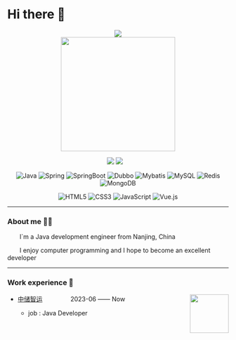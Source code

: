 # Hi there 👋

<div align="center">

<div>
<!-- 动态打字效果(https://git.io/typing-svg)  -->
<img src="https://readme-typing-svg.demolab.com?font=Fira+Code&pause=1000&color=F780F7&width=435&lines=I%60m+CoderAji">
</div>


<!-- 个人图片  -->
<img src="https://github.com/user-attachments/assets/b74dd629-e6f3-4764-bf26-1ef06ee4e1a7" height="260px" >
<p></p>
  <div>
    <a href="https://github.com/coderaji798"><img src="https://img.shields.io/badge/GitHub-coderaji798-blue" /></a>
    <img src="https://komarev.com/ghpvc/?username=coderaji798&label=Views&color=orange&style=flat"/>&emsp;
  </div>
<div>

</div>

![Java](https://img.shields.io/badge/Java-E6E6FA?logo=openjdk&logoColor=000000&style=flat)
![Spring](https://img.shields.io/badge/Spring-6DB33F?logo=spring&logoColor=fff&style=flat)
![SpringBoot](https://img.shields.io/badge/SpringBoot-6DB33F?logo=Springboot&logoColor=fff&style=flat)
![Dubbo](https://img.shields.io/badge/dubbo-DDA0DD?logo=Alibaba.com&logoColor=fff&style=flat)
![Mybatis](https://img.shields.io/badge/Mybatis-A52A2A?logo=mybatis&logoColor=fff&style=flat)
![MySQL](https://img.shields.io/badge/MySQL-DCDCDC?logo=mysql&logoColor=0000CD&style=flat)
![Redis](https://img.shields.io/badge/Redis-FF0000?logo=redis&logoColor=fff&style=flat)
![MongoDB](https://img.shields.io/badge/MongoDB-47A248?logo=mongodb&logoColor=fff&style=flat)

![HTML5](https://img.shields.io/badge/HTML5-E34F26?logo=html5&logoColor=fff&style=flat)
![CSS3](https://img.shields.io/badge/CSS3-1572B6?logo=css3&logoColor=fff&style=flat)
![JavaScript](https://img.shields.io/badge/JavaScript-F7DF1E?logo=javascript&logoColor=000&style=flat)
![Vue.js](https://img.shields.io/badge/Vue.js-4FC08D?logo=vuedotjs&logoColor=fff&style=flat)

</div>

---

### About me 👨‍💻

<p>&emsp;&emsp;I`m a Java development engineer from Nanjing, China</p>
<p>&emsp;&emsp;I enjoy computer programming and I hope to become an excellent developer</p>

---

### Work experience 🏢

<div>

<img align="right" width="88" src="https://github.com/user-attachments/assets/16a7de86-bf42-4840-857a-9f4f716eb7b1" />

- [中储智运](https://zczy.zhiye.com/) &emsp;&emsp;&emsp;&emsp;  2023-06 —— Now

    - job : Java Developer


</div>

